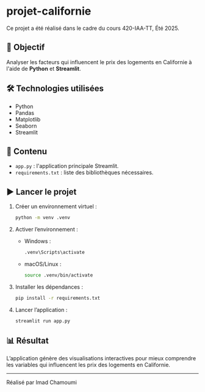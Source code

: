 
# projet-californie

Ce projet a été réalisé dans le cadre du cours 420-IAA-TT, Été 2025.

## 🎯 Objectif

Analyser les facteurs qui influencent le prix des logements en Californie à l'aide de **Python** et **Streamlit**.

## 🛠️ Technologies utilisées

- Python
- Pandas
- Matplotlib
- Seaborn
- Streamlit

## 📁 Contenu

- `app.py` : l'application principale Streamlit.
- `requirements.txt` : liste des bibliothèques nécessaires.

## ▶️ Lancer le projet

1. Créer un environnement virtuel :
   ```bash
   python -m venv .venv
   ```

2. Activer l’environnement :
   - Windows :
     ```bash
     .venv\Scripts\activate
     ```
   - macOS/Linux :
     ```bash
     source .venv/bin/activate
     ```

3. Installer les dépendances :
   ```bash
   pip install -r requirements.txt
   ```

4. Lancer l’application :
   ```bash
   streamlit run app.py
   ```

## 📊 Résultat

L’application génère des visualisations interactives pour mieux comprendre les variables qui influencent les prix des logements en Californie.

---

Réalisé par Imad Chamoumi
